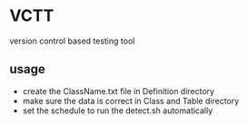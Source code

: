 # VCTT
version control based testing tool
## usage
* create the ClassName.txt file in Definition directory
* make sure the data is correct in Class and Table directory
* set the schedule to run the detect.sh automatically
